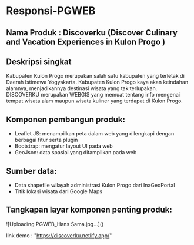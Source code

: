 # Responsi-PGWEB

<h2>Nama Produk : Discoverku (Discover Culinary and Vacation Experiences in Kulon Progo
)</h2>

<h2>Deskripsi singkat</h2>
Kabupaten Kulon Progo merupakan salah satu kabupaten yang terletak di Daerah Istimewa Yogyakarta. Kabupaten Kulon Progo kaya akan
keindahan alamnya, menjadikannya destinasi wisata yang tak
terlupakan. DISCOVERKU merupakan WEBGIS yang memuat tentang info mengenai tempat wisata alam maupun wisata kuliner yang terdapat di Kulon Progo.

<h2>Komponen pembangun produk: </h2>
<ul>
<li>Leaflet JS: menampilkan peta dalam web yang dilengkapi dengan berbagai fitur serta plugin
</li>
<li>Bootstrap: mengatur layout UI pada web</li>
<li>GeoJson: data spasial yang ditampilkan pada web</li>
</ul>

<h2>Sumber data:</h2>
<ul>
<li> Data shapefile wilayah administrasi Kulon Progo dari InaGeoPortal</li>
<li>Titik lokasi wisata dari Google Maps</li>
</ul>

<h2>Tangkapan layar komponen penting produk:</h2>
![Uploading PGWEB_Hans Sama.jpg…]()

link demo : "https://discoverku.netlify.app/"
